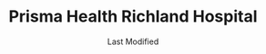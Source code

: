 ---
layout: location-page
date: Last Modified
description: "Local COVID-19 testing is available at Prisma Health Richland Hospital in Columbia, South Carolina, USA."
permalink: "locations/south-carolina/columbia/prisma-health-richland-hospital/"
tags:
  - locations
  - south-carolina
title: Prisma Health Richland Hospital
uniqueName: prisma-health-richland-hospital
state: South Carolina
stateAbbr: SC
hood: "Columbia"
address: "5 Richland Medical Park Dr"
city: "Columbia"
zip: "29203"
zipsNearby: "29801 29802 29803 29804 29805 29808 29812 29813 29816 29817 29822 29824 29826 29828 29829 29832 29834 29839 29809 29842 29843 29847 29850 29851 29853 29856 29704 29706 29712 29714 29718 29720 29721 29722 29724 29726 29729 29001 29002 29003 29009 29010 29014 29015 29016 29018 29432 29321 29020 29021 29030 29031 29032 29033 29169 29170 29171 29172 29036 29037 29325 29201 29202 29203 29204 29205 29206 29207 29208 29209 29210 29211 29212 29214 29215 29216 29217 29218 29219 29220 29221 29222 29223 29224 29225 29226 29227 29228 29229 29230 29240 29250 29260 29290 29292 29038 29039 29332 29040 29041 29042 29044 29045 29046 29047 29048 29051 29143 29052 29053 29054 29055 29550 29551 29058 29059 29061 29062 29063 29065 29351 29067 29355 29069 29006 29070 29071 29072 29073 29074 29075 29364 29078 29079 29080 29101 29102 29104 29105 29370 29107 29108 29111 29666 29112 29113 29115 29116 29117 29118 29122 29123 29125 29126 29127 29471 29128 29129 29130 29132 29133 29135 29137 29138 29142 29145 29146 29147 29148 29150 29151 29152 29153 29154 29160 29162 29379 29163 29164 29166 29168 29175 29177 29178 29180" 
mapUrl: "http://maps.apple.com/?q=Prisma+Health+Richland+Hospital&address=5+Richland+Medical+Park+Dr,Columbia,South+Carolina,29203"
locationType: Drive-thru
phone: "803-434-7000"
website: "https://www.prismahealth.org/coronavirus/"
onlineBooking: undefined
closed: undefined
closedUpdate: April 21st, 2020
notes: "By appointment only. Requires referral from a primary health provider. Requires doctor's referral."
days: Everyday
hours: 9AM-5PM
ctaMessage: Learn more
ctaUrl: "https://www.prismahealth.org/coronavirus/"
---